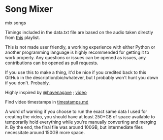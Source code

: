 # Song Mixer
mix songs

Timings included in the data.txt file are based on the audio taken directly from [this](https://youtube.com/playlist?list=OLAK5uy_nRAj82ywkJ_YHiRh-sXKAbpiCiUfSx0-k) playlist.

This is not made user friendly, a working experience with either Python or another programming language is highly recommended for getting it to work properly. Any questions or issues can be opened as issues, any contributions can be opened as pull requests.

If you use this to make a thing, it'd be nice if you credited back to this GitHub in the description/bio/whatever, but I probably won't hunt you down if you don't. Probably.

Highly inspired by [@havenagave](https://www.youtube.com/@havenagave) ; [video](https://youtu.be/qLZPSVDUKFQ)

Find video timestamps in [timestamps.md](timestamps.md)

A word of warning if you choose to run the exact same data I used for creating the video, you should have at least 250+GB of space available to temporarily hold everything while you're manually converting and merging it. By the end, the final file was around 100GB, but intermediate files necessitate around 150GB more space.
